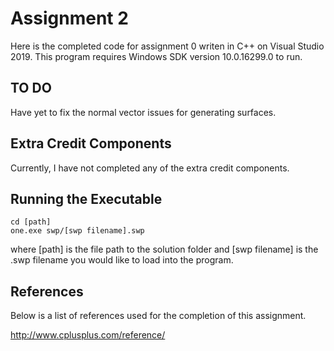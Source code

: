 # Assignment 2

Here is the completed code for assignment 0 writen in C++ on Visual Studio 2019. 
This program requires Windows SDK version 10.0.16299.0 to run. 

## TO DO

Have yet to fix the normal vector issues for generating surfaces. 

## Extra Credit Components

Currently, I have not completed any of the extra credit components.

## Running the Executable

```
cd [path]
one.exe swp/[swp filename].swp
```

where [path] is the file path to the solution folder and [swp filename] is the .swp filename you would like to load into the program.

## References

Below is a list of references used for the completion of this assignment. 

http://www.cplusplus.com/reference/

